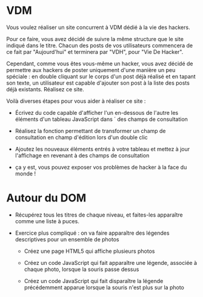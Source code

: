 # VDM

Vous voulez réaliser un site concurrent à VDM dédié à la vie des hackers.

Pour ce faire, vous avez décidé de suivre la même structure que le site indiqué dans le titre. Chacun des
posts de vos utilisateurs commencera de ce fait par "Aujourd'hui" et terminera par "VDH", pour "Vie De
Hacker".

Cependant, comme vous êtes vous-même un hacker, vous avez décidé de permettre aux hackers de poster
uniquement d'une manière un peu spéciale : en double cliquant sur le corps d'un post déjà réalisé et en
tapant son texte, un utilisateur est capable d'ajouter son post à la liste des posts déjà existants.
Réalisez ce site.


Voilà diverses étapes pour vous aider à réaliser ce site :

 * Écrivez du code capable d'afficher l'un en-dessous de l'autre les éléments d'un tableau JavaScript dans ´
des champs de consultation

 * Réalisez la fonction permettant de transformer un champ de consultation en champ d'édition lors d'un
double clic

 * Ajoutez les nouveaux éléments entrés à votre tableau et mettez à jour l'affichage en revenant à des
champs de consultation

 * ça y est, vous pouvez exposer vos problèmes de hacker à la face du monde !


# Autour du DOM

 * Récupérez tous les titres de chaque niveau, et faites-les apparaître comme une liste à puces.

 * Exercice plus compliqué : on va faire apparaître des légendes descriptives pour un ensemble de photos

    * Créez une page HTML5 qui affiche plusieurs photos

    * Créez un code JavaScript qui fait apparaître une légende, associée à chaque photo, lorsque la
    souris passe dessus

    * Créez un code JavaScript qui fait disparaître la légende précédemment apparue lorsque la souris
    n'est plus sur la photo
